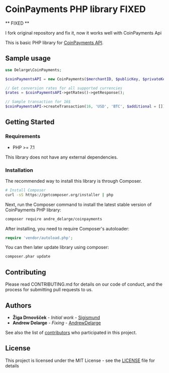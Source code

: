 # CoinPayments PHP library FIXED

** FIXED **

I fork original repository and fix it, now it works well with CoinPayments Api

This is basic PHP library for [CoinPayments API](https://goo.gl/mj98qm).


## Sample usage


```php
use Delarge\CoinPayments;

$coinPaymentsAPI = new CoinPayments($merchantID, $publicKey, $privateKey, $ipnSecret);

// Get conversion rates for all supported currencies
$rates = $coinPaymentsAPI->getRates()->getResponse();

// Sample transaction for 16$
$coinPaymentsAPI->createTransaction(16, 'USD', 'BTC', $additional = [])->getResponse();
```

## Getting Started

### Requirements

* PHP >= 7.1

This library does not have any external dependencies. 


### Installation

The recommended way to install this library is through Composer.


```sh
# Install Composer
curl -sS https://getcomposer.org/installer | php
```
Next, run the Composer command to install the latest stable version of CoinPayments PHP library:

```sh
composer require andre_delarge/coinpayments
```
After installing, you need to require Composer's autoloader:
```php
require 'vendor/autoload.php';
```
You can then later update library using composer:
```sh
composer.phar update
```

## Contributing

Please read CONTRIBUTING.md for details on our code of conduct, and the process for submitting pull requests to us.

## Authors

* **Žiga Drnovšček** - *Initial work* - [Sigismund](https://github.com/sigismund)
* **Andrew Delarge** - *Fixing* - [AndrewDelarge](https://github.com/andrewdelarge)

See also the list of [contributors](https://github.com/andrewdelarge/coinpayments/contributors) who participated in this project.

## License

This project is licensed under the MIT License - see the [LICENSE](LICENSE) file for details
